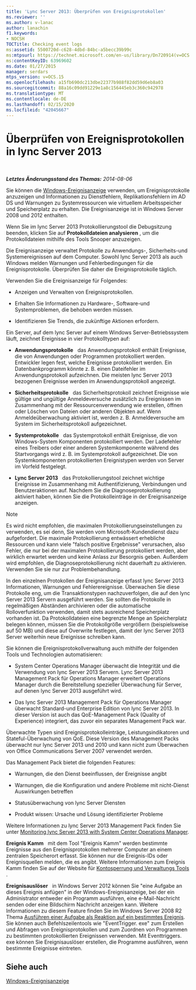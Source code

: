 ```yaml
---
title: 'Lync Server 2013: Überprüfen von Ereignisprotokollen'
ms.reviewer: ''
ms.author: v-lanac
author: lanachin
f1.keywords:
- NOCSH
TOCTitle: Checking event logs
ms:assetid: 5500720d-c628-4dbd-84bc-a5becc39b99c
ms:mtpsurl: https://technet.microsoft.com/en-us/library/Dn720914(v=OCS.15)
ms:contentKeyID: 63969602
ms.date: 01/27/2015
manager: serdars
mtps_version: v=OCS.15
ms.openlocfilehash: a15fb690dc213dbe22377b988f82dd59d6eb8a03
ms.sourcegitcommit: 88a16c09dd91229e1a8c156445eb3c360c942978
ms.translationtype: MT
ms.contentlocale: de-DE
ms.lasthandoff: 02/15/2020
ms.locfileid: "42045667"
---
```

<div data-xmlns="http://www.w3.org/1999/xhtml">

<div class="topic" data-xmlns="http://www.w3.org/1999/xhtml" data-msxsl="urn:schemas-microsoft-com:xslt" data-cs="http://msdn.microsoft.com/">

<div data-asp="http://msdn2.microsoft.com/asp">

# <a name="checking-event-logs-in-lync-server-2013"></a>Überprüfen von Ereignisprotokollen in lync Server 2013

</div>

<div id="mainSection">

<div id="mainBody">

<span> </span>

_**Letztes Änderungsstand des Themas:** 2014-08-06_

Sie können die [Windows-Ereignisanzeige](http://go.microsoft.com/fwlink/p/?linkid=314067) verwenden, um Ereignisprotokolle anzuzeigen und Informationen zu Dienstfehlern, Replikationsfehlern im AD DS und Warnungen zu Systemressourcen wie virtuellem Arbeitsspeicher und Speicherplatz zu erhalten. Die Ereignisanzeige ist in Windows Server 2008 und 2012 enthalten.

Wenn Sie im lync Server 2013 Protokollierungstool die Debugsitzung beenden, klicken Sie auf **Protokolldateien analysieren** , um die Protokolldateien mithilfe des Tools Snooper anzuzeigen.

Die Ereignisanzeige verwaltet Protokolle zu Anwendungs-, Sicherheits-und Systemereignissen auf dem Computer. Sowohl lync Server 2013 als auch Windows melden Warnungen und Fehlerbedingungen für die Ereignisprotokolle. Überprüfen Sie daher die Ereignisprotokolle täglich.

Verwenden Sie die Ereignisanzeige für Folgendes:

  - Anzeigen und Verwalten von Ereignisprotokollen.

  - Erhalten Sie Informationen zu Hardware-, Software-und Systemproblemen, die behoben werden müssen.

  - Identifizieren Sie Trends, die zukünftige Aktionen erfordern.

Ein Server, auf dem lync Server auf einem Windows Server-Betriebssystem läuft, zeichnet Ereignisse in vier Protokolltypen auf:

  - **Anwendungsprotokolle**   das Anwendungsprotokoll enthält Ereignisse, die von Anwendungen oder Programmen protokolliert werden. Entwickler legen fest, welche Ereignisse protokolliert werden. Ein Datenbankprogramm könnte z. B. einen Dateifehler im Anwendungsprotokoll aufzeichnen. Die meisten lync Server 2013 bezogenen Ereignisse werden im Anwendungsprotokoll angezeigt.

  - **Sicherheitsprotokolle**   das Sicherheitsprotokoll zeichnet Ereignisse wie gültige und ungültige Anmeldeversuche zusätzlich zu Ereignissen im Zusammenhang mit der Ressourcenverwendung wie erstellen, öffnen oder Löschen von Dateien oder anderen Objekten auf. Wenn Anmeldeüberwachung aktiviert ist, werden z. B. Anmeldeversuche am System im Sicherheitsprotokoll aufgezeichnet.

  - **Systemprotokolle**   das Systemprotokoll enthält Ereignisse, die von Windows-System Komponenten protokolliert werden. Der Ladefehler eines Treibers oder einer anderen Systemkomponente während des Startvorgangs wird z. B. im Systemprotokoll aufgezeichnet. Die von Systemkomponenten protokollierten Ereignistypen werden von Server im Vorfeld festgelegt.

  - **Lync Server 2013**   das Protokollierungstool zeichnet wichtige Ereignisse im Zusammenhang mit Authentifizierung, Verbindungen und Benutzeraktionen auf. Nachdem Sie die Diagnoseprotokollierung aktiviert haben, können Sie die Protokolleinträge in der Ereignisanzeige anzeigen.

<div>


> [!NOTE]  
> Es wird nicht empfohlen, die maximalen Protokollierungseinstellungen zu verwenden, es sei denn, Sie werden vom Microsoft-Kundendienst dazu aufgefordert. Die maximale Protokollierung entwässert erhebliche Ressourcen und kann viele "falsch positive Ergebnisse" verursachen, also Fehler, die nur bei der maximalen Protokollierung protokolliert werden, aber wirklich erwartet werden und keine Anlass zur Besorgnis geben. Außerdem wird empfohlen, die Diagnoseprotokollierung nicht dauerhaft zu aktivieren. Verwenden Sie sie nur zur Problembehandlung.



</div>

In den einzelnen Protokollen der Ereignisanzeige erfasst lync Server 2013 Informationen, Warnungen und Fehlerereignisse. Überwachen Sie diese Protokolle eng, um die Transaktionstypen nachzuverfolgen, die auf den lync Server 2013 Servern ausgeführt werden. Sie sollten die Protokolle in regelmäßigen Abständen archivieren oder die automatische Rolloverfunktion verwenden, damit stets ausreichend Speicherplatz vorhanden ist. Da Protokolldateien eine begrenzte Menge an Speicherplatz belegen können, müssen Sie die Protokollgröße vergrößern (beispielsweise auf 50 MB) und diese auf Overwrite festlegen, damit der lync Server 2013 Server weiterhin neue Ereignisse schreiben kann.

Sie können die Ereignisprotokollverwaltung auch mithilfe der folgenden Tools und Technologien automatisieren:

  - System Center Operations Manager überwacht die Integrität und die Verwendung von lync Server 2013 Servern. Lync Server 2013 Management Pack für Operations Manager erweitert Operations Manager durch die Bereitstellung spezieller Überwachung für Server, auf denen lync Server 2013 ausgeführt wird.

  - Das lync Server 2013 Management Pack für Operations Manager überwacht Standard-und Enterprise Edition von lync Server 2013. In dieser Version ist auch das QoE-Management Pack (Quality of Experience) integriert, das zuvor ein separates Management Pack war.

Überwachte Typen sind Ereignisprotokolleinträge, Leistungsindikatoren und Stateful-Überwachung von QoE. Diese Version des Management Packs überwacht nur lync Server 2013 und 2010 und kann nicht zum Überwachen von Office Communications Server 2007 verwendet werden.

Das Management Pack bietet die folgenden Features:

  - Warnungen, die den Dienst beeinflussen, der Ereignisse angibt

  - Warnungen, die die Konfiguration und andere Probleme mit nicht-Dienst Auswirkungen betreffen

  - Statusüberwachung von lync Server Diensten

  - Produkt wissen: Ursache und Lösung identifizierter Probleme

Weitere Informationen zu lync Server 2013 Management Pack finden Sie unter [Monitoring lync Server 2013 with System Center Operations Manager](lync-server-2013-monitoring-lync-server-with-system-center-operations-manager.md).

**Ereignis Kamm**   mit dem Tool "Ereignis Kamm" werden bestimmte Ereignisse aus den Ereignisprotokollen mehrerer Computer an einem zentralen Speicherort erfasst. Sie können nur die Ereignis-IDs oder Ereignisquellen melden, die es angibt. Weitere Informationen zum Ereignis Kamm finden Sie auf der Website für [Kontosperrung und Verwaltungs Tools](http://go.microsoft.com/fwlink/?linkid=35607) .

**Ereignisauslöser**   in Windows Server 2012 können Sie "eine Aufgabe an dieses Ereignis anfügen" in der Windows-Ereignisanzeige, bei der ein Administrator entweder ein Programm ausführen, eine e-Mail-Nachricht senden oder eine Bildschirm Nachricht anzeigen kann. Weitere Informationen zu diesem Feature finden Sie im Windows Server 2008 R2 Thema [Ausführen einer Aufgabe als Reaktion auf ein bestimmtes Ereignis](http://technet.microsoft.com/library/cc748900.aspx). Sie können auch Befehlszeilentools wie "EventTrigger. exe" zum Erstellen und Abfragen von Ereignisprotokollen und zum Zuordnen von Programmen zu bestimmten protokollierten Ereignissen verwenden. Mit Eventtriggers. exe können Sie Ereignisauslöser erstellen, die Programme ausführen, wenn bestimmte Ereignisse eintreten.

<div>

## <a name="see-also"></a>Siehe auch


[Windows-Ereignisanzeige](http://go.microsoft.com/fwlink/p/?linkid=314067)  
  

</div>

</div>

<span> </span>

</div>

</div>

</div>

